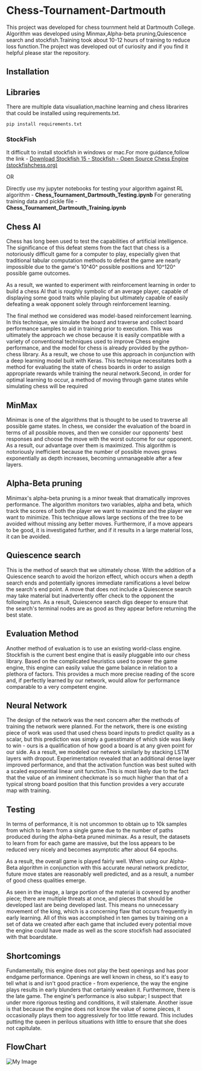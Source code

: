 # Chess-Tournament-Dartmouth

This project was developed for chess tournment held at Dartmouth College.
Algorithm was developed using Minmax,Alpha-beta pruning,Quiescence search and stockfish.Training took about 10-12 hours of training to reduce loss function.The project was developed out of curiosity and if you find it helpful please star the repository.

## Installation
## Libraries
There are multiple data visualiation,machine learning and chess librarires that could be installed using requirements.txt.

    pip install requirements.txt



### StockFish 
It difficult to install stockfish in windows or mac.For more guidance,follow the link - [Download Stockfish 15 - Stockfish - Open Source Chess Engine (stockfishchess.org)](https://stockfishchess.org/download/)

OR 

Directly use my jupyter notebooks for testing your algorithm against RL algorithm - **Chess_Tournament_Dartmouth_Testing.ipynb**
For generating training data and pickle file - **Chess_Tournament_Dartmouth_Training.ipynb**


## Chess AI

Chess has long been used to test the capabilities of artificial intelligence. The significance of this defeat stems from the fact that chess is a notoriously difficult game for a computer to play, especially given that traditional tabular computation methods to defeat the game are nearly impossible due to the game's 10^40^  possible positions and 10^120^ possible game outcomes.

As a result, we wanted to experiment with reinforcement learning in order to build a chess AI that is roughly symbolic of an average player, capable of displaying some good traits while playing but ultimately capable of easily defeating a weak opponent solely through reinforcement learning.

The final method we considered was model-based reinforcement learning. In this technique, we simulate the board and traverse and collect board performance samples to aid in training prior to execution. This was ultimately the approach we chose because it is easily compatible with a variety of conventional techniques used to improve Chess engine performance, and the model for chess is already provided by the python-chess library. As a result, we chose to use this approach in conjunction with a deep learning model built with Keras. This technique necessitates both a method for evaluating the state of chess boards in order to assign appropriate rewards while training the neural network.Second, in order for optimal learning to occur, a method of moving through game states while simulating chess will be required

## MinMax 

Minimax is one of the algorithms that is thought to be used to traverse all possible game states. In chess, we consider the evaluation of the board in terms of all possible moves, and then we consider our opponents' best responses and choose the move with the worst outcome for our opponent. As a result, our advantage over them is maximized. This algorithm is notoriously inefficient because the number of possible moves grows exponentially as depth increases, becoming unmanageable after a few layers.

## Alpha-Beta pruning
Minimax's alpha-beta pruning is a minor tweak that dramatically improves performance. The algorithm monitors two variables, alpha and beta, which track the scores of both the player we want to maximize and the player we want to minimize. This technique allows large sections of the tree to be avoided without missing any better moves. Furthermore, if a move appears to be good, it is investigated further, and if it results in a large material loss, it can be avoided.

## Quiescence search
This is the method of search that we ultimately chose.
With the addition of a Quiescence search to avoid the horizon effect, which occurs when a depth search ends and potentially ignores immediate ramifications a level below the search's end point. A move that does not include a Quiescence search may take material but inadvertently offer check to the opponent the following turn. As a result, Quiescence search digs deeper to ensure that the search's terminal nodes are as good as they appear before returning the best state.

## Evaluation Method

Another method of evaluation is to use an existing world-class engine.
Stockfish is the current best engine that is easily pluggable into our chess library. Based on the complicated heuristics used to power the game engine, this engine can easily value the game balance in relation to a plethora of factors. This provides a much more precise reading of the score and, if perfectly learned by our network, would allow for performance comparable to a very competent engine.


## Neural Network
The design of the network was the next concern after the methods of training the network were planned. For the network, there is one existing piece of
work was used that used chess board inputs to predict quality as a scalar, but this prediction was simply a guesstimate of which side was likely to win - ours is a qualification of how good a board is at any given point for our side. As a result, we modeled our network similarly by stacking LSTM layers with dropout. Experimentation revealed that an additional dense layer improved performance, and that the activation function was best suited with a scaled exponential linear unit function.This is most likely due to the fact that the value of an imminent checkmate is so much higher than that of a typical strong board position that this function provides a very accurate map with training.

## Testing

In terms of performance, it is not uncommon to obtain up to 10k samples from which to learn from a single game due to the number of paths produced during the alpha-beta pruned minimax. As a result, the datasets to learn from for each game are massive, but the loss appears to be reduced very nicely and becomes asymptotic after about 64 epochs.

As a result, the overall game is played fairly well. When using our Alpha-Beta algorithm in conjunction with this accurate neural network predictor, future move states are reasonably well predicted, and as a result, a number of good chess qualities emerge.

As seen in the image, a large portion of the material is covered by another piece; there are multiple threats at once, and pieces that should be developed last are being developed last. This means no unnecessary movement of the king, which is a concerning flaw that occurs frequently in early learning. All of this was accomplished in ten games by training on a set of data we created after each game that included every potential move the engine could have made as well as the score stockfish had associated with that boardstate.

## Shortcomings

Fundamentally, this engine does not play the best openings and has poor endgame performance. Openings are well known in chess, so it's easy to tell what is and isn't good practice - from experience, the way the engine plays results in early blunders that certainly weaken it. Furthermore, there is the late game. The engine's performance is also subpar; I suspect that under more rigorous testing and conditions, it will stalemate.
Another issue is that because the engine does not know the value of some pieces, it occasionally plays them too aggressively for too little reward. This includes putting the queen in perilous situations with little to ensure that she does not capitulate.

## FlowChart

![My Image](/Chess-Tournament-Dartmouth/ChessDiagram-NeelGandhi__.jpg)

